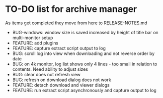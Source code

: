 # TO-DO list for archive manager

As items get completed they move from here to RELEASE-NOTES.md

- BUG-windows: window size is saved increased by height of title bar on multi-monitor setup
- FEATURE: add plugins
- FEATURE: capture extract script output to log
- BUG: scroll log into view when downloading and not reverse order by date
- BUG: on 4k monitor, log list shows only 4 lines - too small in relation to contents. Need ability to adjust sizes
- BUG: clear does not refresh view
- BUG: refresh on download dialog does not work
- FEATURE: detach download and viewer dialogs
- FEATURE: run extract script asynchronously and capture output to log

